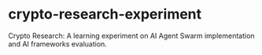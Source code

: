 # crypto-research-experiment
Crypto Research: A learning experiment on AI Agent Swarm implementation and AI frameworks evaluation.

